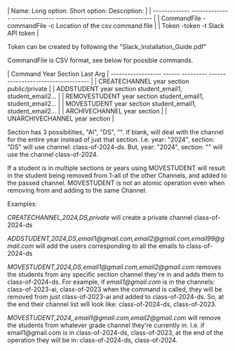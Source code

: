   | Name:         Long option:   Short option:   Description:                       |
  | ------------- -------------- --------------- ---------------------------------- |
  | CommandFile   -commandFile   -c              Location of the csv command file   |
  | Token         -token         -t              Slack API token                    |

Token can be created by following the "Slack_Installation_Guide.pdf"

CommandFile is CSV format, see below for possible commands.

  | Command            Year   Section   Last Arg
  | ------------------ ------ --------- ----------------------------------- |
  | CREATECHANNEL      year   section   public/private                      |
  | ADDSTUDENT         year   section   student_email1, student_email2...   |
  | REMOVESTUDENT      year   section   student_email1, student_email2...   |
  | MOVESTUDENT        year   section   student_email1, student_email2...   |
  | ARCHIVECHANNEL     year   section                                       |
  | UNARCHIVECHANNEL   year   section                                       |

Section has 3 possibilities, "AI", "DS", "". If blank, will deal with
the channel for the entire year instead of just that section. I.e. year:
"2024", section: "DS" will use channel: class-of-2024-ds. But, year:
"2024", section: "" will use the channel class-of-2024.

If a student is in multiple sections or years using MOVESTUDENT will
result in the student being removed from 1-all of the other Channels,
and added to the passed channel. MOVESTUDENT is not an atomic operation
even when removing from and adding to the same Channel.

Examples:

*CREATECHANNEL,2024,DS,private* will create a private channel
class-of-2024-ds

*ADDSTUDENT,2024,DS,email1\@gmail.com,email2\@gmail.com,email99\@gmail.com*
will add the users corresponding to all the emails to class-of-2024-ds

*MOVESTUDENT,2024,DS,email1\@gmail.com,email2\@gmail.com* removes the
students from any specific section channel they're in and adds them to
class-of-2024-ds. For example, if *email1\@gmail.com* is in the
channels: class-of-2023-ai, class-of-2023 when the command is called,
they will be removed from just class-of-2023-ai and added to
class-of-2024-ds. So, at the end their channel list will look like:
class-of-2024-ds, class-of-2023.

*MOVESTUDENT,2024,,email1\@gmail.com,email2\@gmail.com* will remove the
students from whatever grade channel they're currently in. I.e. if
email1\@gmail.com is in class-of-2024-ds, class-of-2023, at the end of
the operation they will be in: class-of-2024-ds, class-of-2024.

